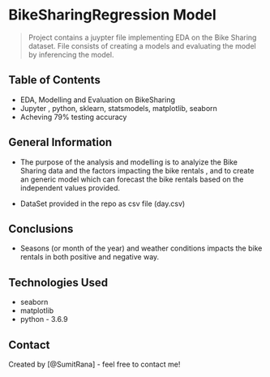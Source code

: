 # BikeSharingRegression Model
> Project contains a juypter file implementing EDA on the Bike Sharing dataset.
  File consists of creating a models and evaluating the model by inferencing the model.


## Table of Contents
* EDA, Modelling and Evaluation on BikeSharing
* Jupyter , python, sklearn, statsmodels, matplotlib, seaborn
* Acheving 79% testing accuracy


## General Information
- The purpose of the analysis and modelling is to analyize the Bike Sharing data and the factors impacting the bike rentals , 
  and to create an generic model which can forecast the bike rentals based on the independent values provided.
  
- DataSet provided in the repo as csv file (day.csv)

## Conclusions
- Seasons (or month of the year) and weather conditions impacts the bike rentals in both positive and negative way.


## Technologies Used
- seaborn
- matplotlib
- python - 3.6.9

<!-- As the libraries versions keep on changing, it is recommended to mention the version of library used in this project -->

## Contact
Created by [@SumitRana] - feel free to contact me!


<!-- Optional -->
<!-- ## License -->
<!-- This project is open source and available under the [... License](). -->

<!-- You don't have to include all sections - just the one's relevant to your project -->
